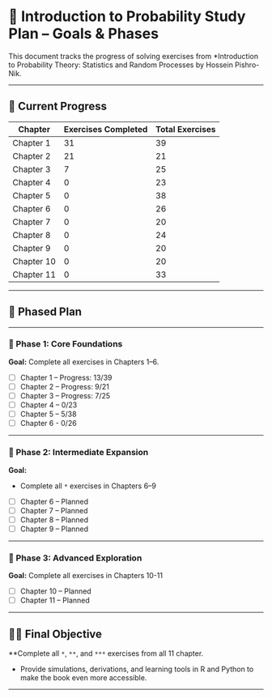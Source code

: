 # 🎯 Introduction to Probability Study Plan – Goals & Phases

This document tracks the progress of solving exercises from *Introduction to Probability Theory: Statistics and Random Processes by Hossein Pishro-Nik.

---

## 📌 Current Progress

| Chapter    | Exercises Completed | Total Exercises |
|------------|---------------------|-----------------|
| Chapter 1  | 31                  | 39              |
| Chapter 2  | 21                  | 21              |
| Chapter 3  | 7                   | 25              |
| Chapter 4  | 0                   | 23              |
| Chapter 5  | 0                   | 38              |
| Chapter 6  | 0                   | 26              |
| Chapter 7  | 0                   | 20              |
| Chapter 8  | 0                   | 24              |
| Chapter 9  | 0                   | 20              |
| Chapter 10 | 0                   | 20              |
| Chapter 11 | 0                   | 33              |

---

## 🧭 Phased Plan

---

### 🚀 Phase 1: Core Foundations

**Goal:** Complete all exercises in Chapters 1–6.

- [ ] Chapter 1 – Progress: 13/39  
- [ ] Chapter 2 – Progress: 9/21 
- [ ] Chapter 3 – Progress: 7/25
- [ ] Chapter 4 – 0/23  
- [ ] Chapter 5 – 5/38
- [ ] Chapter 6 - 0/26

---

### 🧗 Phase 2: Intermediate Expansion

**Goal:**  
- Complete all `*` exercises in Chapters 6–9

- [ ] Chapter 6 – Planned  
- [ ] Chapter 7 – Planned  
- [ ] Chapter 8 – Planned  
- [ ] Chapter 9 – Planned  

---

### 🧠 Phase 3: Advanced Exploration

**Goal:** Complete all exercises in Chapters 10-11

- [ ] Chapter 10 – Planned  
- [ ] Chapter 11 – Planned

---

## 🧑‍🔬 Final Objective

**Complete all `*`, `**`, and `***` exercises from all 11 chapter.
+ Provide simulations, derivations, and learning tools in R and Python to make the book even more accessible.

---

